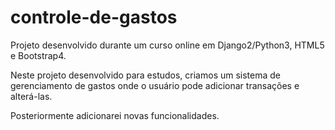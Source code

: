 # controle-de-gastos
Projeto desenvolvido durante um curso online em Django2/Python3, HTML5 e Bootstrap4.

Neste projeto desenvolvido para estudos, criamos um sistema de gerenciamento de gastos 
onde o usuário pode adicionar transações e alterá-las.

Posteriormente adicionarei novas funcionalidades.
